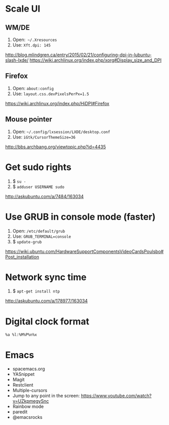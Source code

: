 # Scale UI #

## WM/DE ##

1. Open:` ~/.Xresources`
2. Use: `Xft.dpi: 145`

http://blog.mlindgren.ca/entry/2015/02/21/configuring-dpi-in-lubuntu-slash-lxde/
https://wiki.archlinux.org/index.php/xorg#Display_size_and_DPI

## Firefox ##

1. Open: `about:config`
2. Use: `layout.css.devPixelsPerPx=1.5`

https://wiki.archlinux.org/index.php/HiDPI#Firefox

## Mouse pointer ##

1. Open: `~/.config/lxsession/LXDE/desktop.conf`
2. Use: `iGtk/CursorThemeSize=36`

http://bbs.archbang.org/viewtopic.php?id=4435

# Get sudo rights #

1. $ `su -`
2. $ `adduser USERNAME sudo`

http://askubuntu.com/a/7484/163034 

# Use GRUB in console mode (faster) #

1. Open: `/etc/default/grub`
2. Use: `GRUB_TERMINAL=console`
3. $ `update-grub`

https://wiki.ubuntu.com/HardwareSupportComponentsVideoCardsPoulsbo#Post_installation

# Network sync time #

1. $ `apt-get install ntp`

http://askubuntu.com/a/178977/163034 

# Digital clock format #

`%a %l:%M%P%n%x`

# Emacs #

- spacemacs.org
- YASnippet
- Magit
- Restclient
- Multiple-cursors
- Jump to any point in the screen: https://www.youtube.com/watch?v=UZkpmegySnc
- Rainbow mode
- paredit
- @emacsrocks
